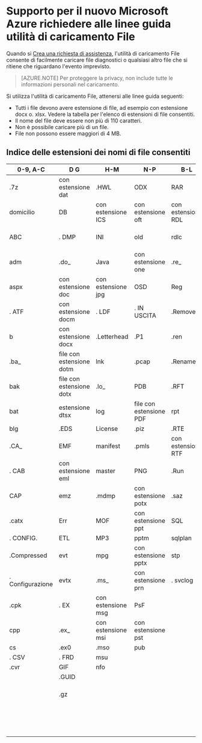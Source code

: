 <properties
    pageTitle="Supporto per il nuovo Microsoft Azure richiedere alle linee guida utilità di caricamento File | Microsoft Azure"
    description="Vengono fornite le istruzioni quando si usa Microsoft Azure nuova richiesta di assistenza utilità di caricamento File"
    services=""
    documentationCenter=""
    authors="genlin"
    manager="mbaldwin"
    editor=""
    tags="billing"
    />

<tags
  ms.service="billing"
    ms.workload="na"
    ms.tgt_pltfrm="na"
    ms.devlang="na"
    ms.topic="article"
    ms.date="10/13/2016"
    ms.author="genli"/>

# <a name="microsoft-azure-new-support-request-file-upload-utility-guidelines"></a>Supporto per il nuovo Microsoft Azure richiedere alle linee guida utilità di caricamento File

Quando si [Crea una richiesta di assistenza](https://portal.azure.com/#create/Microsoft.Support), l'utilità di caricamento File consente di facilmente caricare file diagnostici o qualsiasi altro file che si ritiene che riguardano l'evento imprevisto.  

>[AZURE.NOTE] Per proteggere la privacy, non include tutte le informazioni personali nel caricamento.

Si utilizza l'utilità di caricamento File, attenersi alle linee guida seguenti:

- Tutti i file devono avere estensione di file, ad esempio con estensione docx o. xlsx. Vedere la tabella per l'elenco di estensioni di file consentiti.
- Il nome del file deve essere non più di 110 caratteri.
- Non è possibile caricare più di un file.
- File non possono essere maggiori di 4 MB.

## <a name="table-of-the-allowed-file-name-extensions"></a>Indice delle estensioni dei nomi di file consentiti

| 0-9, A-C    | D G   | H-M         | N-P   | B-L      | U-W        | X-Z     |
|-------------|-------|-------------|-------|----------|------------|---------|
| .7z         | con estensione dat  | .HWL        | ODX  | RAR     | .tdb       | xlam   |
| domicilio          | DB   | con estensione ICS        | con estensione oft  | con estensione RDL     | tdf       | XLR    |
| ABC        | . DMP  | INI        | old  | rdlc    | caratteri      | con estensione xls    |
| adm        | .do_  | Java       | con estensione one  | .re_     | con estensione thmx      | xlsb   |
| aspx       | con estensione doc  | con estensione jpg        | OSD  | Reg     | tif       | xlsm   |
| . ATF        | con estensione docm | . LDF        | . IN USCITA  | .Remove  | trc       | con estensione xlsx   |
| b          | con estensione docx | .Letterhead | .P1   | .ren     | . TTD       | xlt    |
| .ba_        | file con estensione dotm | lnk        | .pcap | .Rename  | .tx_       | xltx   |
| bak        | file con estensione dotx | .lo_        | PDB  | .RFT     | txt       | XML    |
| bat        | estensione dtsx | log        | file con estensione PDF  | rpt     | .uccapilog | .XMLA   |
| blg        | .EDS  | License        | .piz  | .RTE     | .uccplog   | XPS    |
| .CA_        | EMF  | manifest   | .pmls | con estensione RTF     | udcx      | con estensione XSD    |
| . CAB        | con estensione eml  | master     | PNG  | .Run     | .vb_       | con estensione xsn    |
| CAP        | emz  | .mdmp       | con estensione potx | .saz     | .vbs_      | xxx    |
| .catx       | Err  | MOF        | con estensione ppt  | SQL     | con estensione vcf       | .z_     |
| . CONFIG.        | ETL  | MP3        | pptm | sqlplan | vsd       | .z01    |
| .Compressed | evt  | mpg        | con estensione pptx | stp     | wdb       | .z02    |
| . Configurazione     | evtx | .ms_        | con estensione prn  | . svclog  | WKS       | .Zi     |
| .cpk        | . EX   | con estensione msg        | PsF  |          | WMA       | .zi_    |
| cpp        | .ex_  | con estensione msi        | con estensione pst  |          | WMV       | ZIP    |
| cs         | .ex0  | .mso        | pub  |          | WMZ       | .zip_   |
| . CSV        | . FRD  | msu        |       |          | wps       | .zipp   |
| .cvr        | GIF  | nfo        |       |          | wpt       | .zipped |
|             | .GUID |             |       |          | WSDL      | .zippy  |
|             | .gz   |             |       |          | file con estensione wsp       | .zipx   |
|             |       |             |       |          | .WTL       | .zit    |
|             |       |             |       |          |            | .Zix    |
|             |       |             |       |          |            | zzz    |
